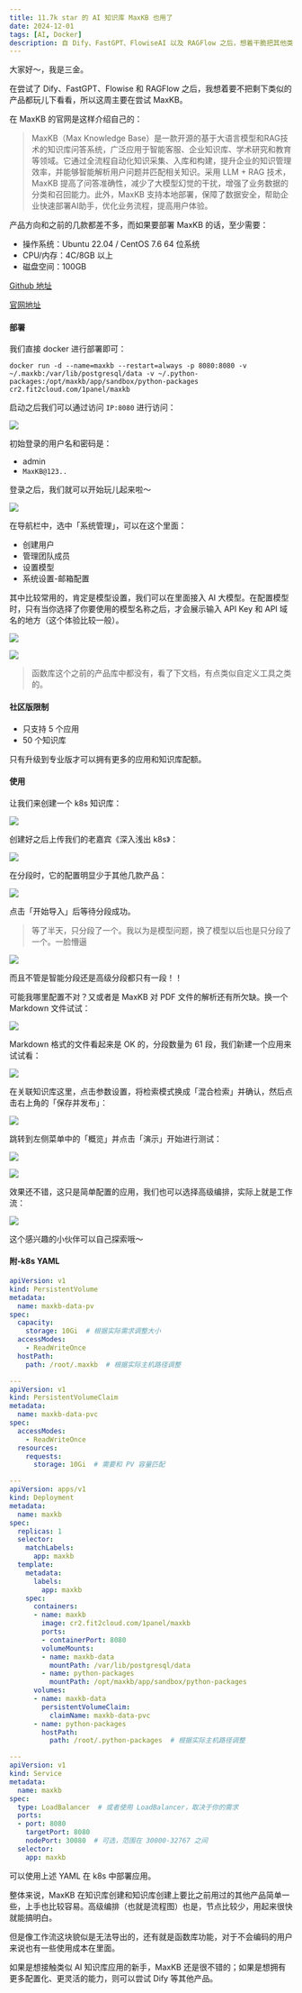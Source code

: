 ```yaml
---
title: 11.7k star 的 AI 知识库 MaxKB 也用了
date: 2024-12-01
tags: [AI, Docker]
description: 自 Dify、FastGPT、FlowiseAI 以及 RAGFlow 之后，想着干脆把其他类似的 AI 产品也一起都玩儿下看看，所以这次主要在看 MaxKB
---
```


大家好～，我是三金。

在尝试了 Dify、FastGPT、Flowise 和 RAGFlow 之后，我想着要不把剩下类似的产品都玩儿下看看，所以这周主要在尝试 MaxKB。

在 MaxKB 的官网是这样介绍自己的：

> MaxKB（Max Knowledge Base）是一款开源的基于大语言模型和RAG技术的知识库问答系统，广泛应用于智能客服、企业知识库、学术研究和教育等领域。它通过全流程自动化知识采集、入库和构建，提升企业的知识管理效率，并能够智能解析用户问题并匹配相关知识。采用 LLM + RAG 技术，MaxKB 提高了问答准确性，减少了大模型幻觉的干扰，增强了业务数据的分类和召回能力。此外，MaxKB 支持本地部署，保障了数据安全，帮助企业快速部署AI助手，优化业务流程，提高用户体验。

产品方向和之前的几款都差不多，而如果要部署 MaxKB 的话，至少需要：

* 操作系统：Ubuntu 22.04 / CentOS 7.6 64 位系统
* CPU/内存：4C/8GB 以上
* 磁盘空间：100GB

[Github 地址](https://github.com/1Panel-dev/MaxKB)

[官网地址](https://maxkb.cn/)

#### 部署

我们直接 docker 进行部署即可：

```shellscript
docker run -d --name=maxkb --restart=always -p 8080:8080 -v ~/.maxkb:/var/lib/postgresql/data -v ~/.python-packages:/opt/maxkb/app/sandbox/python-packages cr2.fit2cloud.com/1panel/maxkb
```

启动之后我们可以通过访问 `IP:8080` 进行访问：

![](assets/j9YQLMnQSFEBoTt2kOJQOS69-eipidJF9ucxvy75DCs=.webp)

初始登录的用户名和密码是：

* admin
* `MaxKB@123..`

登录之后，我们就可以开始玩儿起来啦～

![](assets/DcMEUIuZiLxRQoKisFD_XdUtQpL9APLOWT5vaWfOsUI=.webp)

在导航栏中，选中「系统管理」，可以在这个里面：

* 创建用户
* 管理团队成员
* 设置模型
* 系统设置-邮箱配置

其中比较常用的，肯定是模型设置，我们可以在里面接入 AI 大模型。在配置模型时，只有当你选择了你要使用的模型名称之后，才会展示输入 API Key 和 API 域名的地方（这个体验比较一般）。

![](assets/vmFSpFpH6FYnWKylVcPdkjn7o92zXZEjXg1oJkwnteE=.webp)

![](assets/0tHb36s3rO3_RSwKPz4mf4_j-VDAVn_7cWoySEf9A2Q=.webp)

> 函数库这个之前的产品库中都没有，看了下文档，有点类似自定义工具之类的。

#### 社区版限制

* 只支持 5 个应用
* 50 个知识库

只有升级到专业版才可以拥有更多的应用和知识库配额。

#### 使用

让我们来创建一个 k8s 知识库：

![](assets/sRp2mTLjuQXu-a6OA9lYL6Ym9s1_AH2kG4jL78G6BuU=.webp)

创建好之后上传我们的老嘉宾《深入浅出 k8s》：

![](assets/xzsCbEPSgO6FXCixzSjuPG2E8oQZrJH-pLCHJh3Hioc=.webp)

在分段时，它的配置明显少于其他几款产品：

![](assets/YClw9oO4Yvh8WIEqgCMf-wWoM5i01vGL1EPLf7iu6YE=.webp)

点击「开始导入」后等待分段成功。

> 等了半天，只分段了一个。我以为是模型问题，换了模型以后也是只分段了一个。一脸懵逼

![](assets/vy0YzPA_VRqeK_nr5Lg3Q3MKqWB4v2GUQKUlulj0oUg=.webp)

而且不管是智能分段还是高级分段都只有一段！！

可能我哪里配置不对？又或者是 MaxKB 对 PDF 文件的解析还有所欠缺。换一个 Markdown 文件试试：

![](assets/xvgAa08O0LCLic6rdB1UV4sddJCsZGRKacQNVg0WXPA=.webp)

Markdown 格式的文件看起来是 OK 的，分段数量为 61 段，我们新建一个应用来试试看：

![](assets/qBVaAgAEyCLG4Vo9Z-whN3yCLMQk5wg3s-V9V0SVOXg=.webp)

在关联知识库这里，点击参数设置，将检索模式换成「混合检索」并确认，然后点击右上角的「保存并发布」：

![](assets/R6iZGrFrmr3KtpSQfA7j7yMx3KsdJdAd3BmLomcUmSc=.webp)

跳转到左侧菜单中的「概览」并点击「演示」开始进行测试：

![](assets/M7DEfEECGR1eMrc89Eh3O_oUnMNXRFKJ53-dUGAqyHU=.webp)

![](assets/qhqvExlbBy1XIJ6285dz29W87fqI4-fdjN4SCIvakFM=.webp)

效果还不错，这只是简单配置的应用，我们也可以选择高级编排，实际上就是工作流：

![](assets/rrHfCzc9cZe4CTv6DW2j_XNvUPvKVihWB8flW2P-48w=.webp)

这个感兴趣的小伙伴可以自己探索哦～

#### 附-k8s YAML

```yaml
apiVersion: v1
kind: PersistentVolume
metadata:
  name: maxkb-data-pv
spec:
  capacity:
    storage: 10Gi  # 根据实际需求调整大小
  accessModes:
    - ReadWriteOnce
  hostPath:
    path: /root/.maxkb  # 根据实际主机路径调整

---
apiVersion: v1
kind: PersistentVolumeClaim
metadata:
  name: maxkb-data-pvc
spec:
  accessModes:
    - ReadWriteOnce
  resources:
    requests:
      storage: 10Gi  # 需要和 PV 容量匹配

---
apiVersion: apps/v1
kind: Deployment
metadata:
  name: maxkb
spec:
  replicas: 1
  selector:
    matchLabels:
      app: maxkb
  template:
    metadata:
      labels:
        app: maxkb
    spec:
      containers:
      - name: maxkb
        image: cr2.fit2cloud.com/1panel/maxkb
        ports:
        - containerPort: 8080
        volumeMounts:
        - name: maxkb-data
          mountPath: /var/lib/postgresql/data
        - name: python-packages
          mountPath: /opt/maxkb/app/sandbox/python-packages
      volumes:
      - name: maxkb-data
        persistentVolumeClaim:
          claimName: maxkb-data-pvc
      - name: python-packages
        hostPath:
          path: /root/.python-packages  # 根据实际主机路径调整

---
apiVersion: v1
kind: Service
metadata:
  name: maxkb
spec:
  type: LoadBalancer  # 或者使用 LoadBalancer，取决于你的需求
  ports:
  - port: 8080
    targetPort: 8080
    nodePort: 30080  # 可选，范围在 30000-32767 之间
  selector:
    app: maxkb
```

可以使用上述 YAML 在 k8s 中部署应用。

整体来说，MaxKB 在知识库创建和知识库创建上要比之前用过的其他产品简单一些，上手也比较容易。高级编排（也就是流程图）也是，节点比较少，用起来很快就能搞明白。

但是像工作流这块貌似是无法导出的，还有就是函数库功能，对于不会编码的用户来说也有一些使用成本在里面。

如果是想接触类似 AI 知识库应用的新手，MaxKB 还是很不错的；如果是想拥有更多配置化、更灵活的能力，则可以尝试 Dify 等其他产品。
